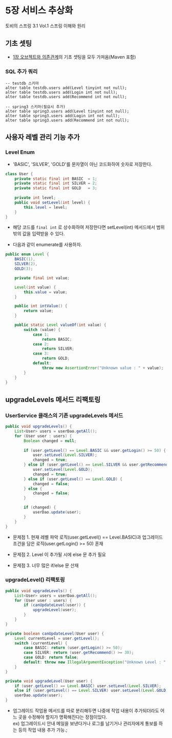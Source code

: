 # 5장 서비스 추상화
토비의 스프링 3.1 Vol.1 스프링 이해와 원리

## 기초 셋팅
* [1장 오브젝트와 의존관계](https://github.com/JuJin1324/tobi-spring3-chapter1)의
기초 셋팅을 모두 가져옴(Maven 포함)

### SQL 추가 쿼리
```mysql
-- testdb 스키마
alter table testdb.users add(Level tinyint not null);
alter table testdb.users add(Login int not null);
alter table testdb.users add(Recommend int not null);

-- spring3 스키마(필요시 추가)
alter table spring3.users add(Level tinyint not null);
alter table spring3.users add(Login int not null);
alter table spring3.users add(Recommend int not null);

```

## 사용자 레벨 관리 기능 추가
### Level Enum
* 'BASIC', 'SILVER', 'GOLD'를 문자열이 아닌 코드화하여 숫자로 저장한다.
```java
class User {
    private static final int BASIC  = 1;
    private static final int SILVER = 2;
    private static final int GOLD   = 3; 
    
    private int level;
    public void setLevel(int level) {
        this.level = level;
    }
}
```
* 해당 코드를 `final int` 로 상수화하여 저장한다면 setLevel(int) 메서드에서 범위 밖의 값을 입력받을 수 있다.

* 다음과 같이 enumerate를 사용하자.
```java
public enum Level {
    BASIC(1),
    SILVER(2),
    GOLD(3);

    private final int value;

    Level(int value) {
        this.value = value;
    }

    public int intValue() {
        return value;
    }

    public static Level valueOf(int value) {
        switch (value) {
            case 1:
                return BASIC;
            case 2:
                return SILVER;
            case 3:
                return GOLD;
            default:
                throw new AssertionError("Unknown value : " + value);
        }
    }
}
```

## upgradeLevels 메서드 리팩토링
### UserService 클래스의 기존 upgradeLevels 메서드
```java
public void upgradeLevels() {
    List<User> users = userDao.getAll();
    for (User user : users) {
        Boolean changed = null;
        
        if (user.getLevel() == Level.BASIC && user.getLogin() >= 50) {
            user.setLevel(Level.SILVER);
            changed = true;
        } else if (user.getLevel() == Level.SILVER && user.getRecommend() >= 30) {
            user.setLevel(Level.GOLD);
            changed = true;
        } else if (user.getLevel() == Level.GOLD) {
            changed = false;
        } else {
            changed = false;
        }

        if (changed) {
            userDao.update(user);
        }
    }
}
```
* 문제점 1. 현재 레벨 파악 로직(user.getLevel() == Level.BASIC)과 업그레이드 조건을 담은 로직(user.getLogin() >= 50) 혼재 

* 문제점 2. Level 이 추가될 시에 else 문 추가 필요

* 문제점 3. 너무 많은 if/else 문 산재

### upgradeLevel() 리팩토링
```java
public void upgradeLevels() {
    List<User> users = userDao.getAll();
    for (User user : users) {
        if (canUpdateLevel(user)) {
            upgradeLevel(user);
        }
    }
}

private boolean canUpdateLevel(User user) {
    Level currentLevel = user.getLevel();
    switch (currentLevel) {
        case BASIC: return (user.getLogin() >= 50);
        case SILVER: return (user.getRecommend() >= 30);
        case GOLD: return false;
        default: throw new IllegalArgumentException("Unknown Level : " + currentLevel);
    }
}

private void upgradeLevel(User user) {
    if (user.getLevel() == Level.BASIC) user.setLevel(Level.SILVER);
    else if (user.getLevel() == Level.SILVER) user.setLevel(Level.GOLD);
    userDao.update(user);
}
```
* 업그레이드 작업용 메서드를 따로 분리해두면 나중에 작업 내용이 추가되더라도 어느 곳을 수정해야 할지가 명확해진다는 장점이있다.  
ex) 업그레이드시 안내 메일을 보낸다거나 로그를 남기거나 관리자에게 통보를 하는 등의 작업 내용 추가 가능.;

